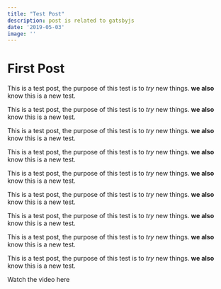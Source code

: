 ```yaml
---
title: "Test Post"
description: post is related to gatsbyjs
date: '2019-05-03'
image: ''
---
```


# First Post

This is a test post, the purpose of this test is to *try* new things. **we also** know this is a new test.

This is a test post, the purpose of this test is to *try* new things. **we also** know this is a new test.

This is a test post, the purpose of this test is to *try* new things. **we also** know this is a new test.

This is a test post, the purpose of this test is to *try* new things. **we also** know this is a new test.

This is a test post, the purpose of this test is to *try* new things. **we also** know this is a new test.

This is a test post, the purpose of this test is to *try* new things. **we also** know this is a new test.

This is a test post, the purpose of this test is to *try* new things. **we also** know this is a new test.

This is a test post, the purpose of this test is to *try* new things. **we also** know this is a new test.

This is a test post, the purpose of this test is to *try* new things. **we also** know this is a new test.

Watch the video <Link to="/videos#one">here</Link>